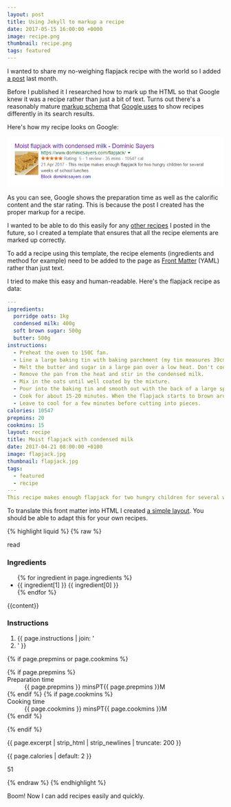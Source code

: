 ```yaml
---
layout: post
title: Using Jekyll to markup a recipe
date: 2017-05-15 16:00:00 +0000
image: recipe.png
thumbnail: recipe.png
tags: featured
---
```

I wanted to share my no-weighing flapjack recipe with the world so I added [a post](/flapjack/) last month.

Before I published it I researched how to mark up the HTML so that Google knew it was a recipe rather than just a bit of text. Turns out there's a reasonably mature [markup schema](http://schema.org/Recipe) that [Google uses](https://developers.google.com/search/docs/data-types/recipes) to show recipes differently in its search results.

Here's how my recipe looks on Google:

![Flapjack recipe](/assets/article_images/recipe_markup/recipe.png)

As you can see, Google shows the preparation time as well as the calorific content and the star rating. This is because the post I created has the proper markup for a recipe.

I wanted to be able to do this easily for any [other recipes](/chocolate_mousse/) I posted in the future, so I created a template that ensures that all the recipe elements are marked up correctly.

To add a recipe using this template, the recipe elements (ingredients and method for example) need to be added to the page as [Front Matter](https://jekyllrb.com/docs/frontmatter/) (YAML) rather than just text.

I tried to make this easy and human-readable. Here's the flapjack recipe as data:

```YAML
---
ingredients:
  porridge oats: 1kg
  condensed milk: 400g
  soft brown sugar: 500g
  butter: 500g
instructions:
  - Preheat the oven to 150C fan.
  - Line a large baking tin with baking parchment (my tin measures 39cm x 26cm).
  - Melt the butter and sugar in a large pan over a low heat. Don't cook the butter, just warm it enough to melt it.
  - Remove the pan from the heat and stir in the condensed milk.
  - Mix in the oats until well coated by the mixture.
  - Pour into the baking tin and smooth out with the back of a large spoon.
  - Cook for about 15-20 minutes. When the flapjack starts to brown around the edges of the tin, take it out of the oven - it should still be relatively pale in the middle.
  - Leave to cool for a few minutes before cutting into pieces.
calories: 10547
prepmins: 20
cookmins: 15
layout: recipe
title: Moist flapjack with condensed milk
date: 2017-04-21 08:00:00 +0100
image: flapjack.jpg
thumbnail: flapjack.jpg
tags:
  - featured
  - recipe
---
This recipe makes enough flapjack for two hungry children for several weeks of school lunches.
```

To translate this front matter into HTML I created [a simple layout](https://github.com/dominicsayers/dominicsayers.github.com/blob/master/_includes/recipe_content.html). You should be able to adapt this for your own recipes.

{% highlight liquid %}
{% raw %}
<!-- recipe post-content -->
<div class="post-content">
  <div class="post-reading">
    <span class="post-reading-time"></span> read
  </div>

  <!-- ingredients -->
  <div>
    <h3>Ingredients</h3>
     <ul>
        {% for ingredient in page.ingredients %}
        <li itemprop="ingredients">{{ ingredient[1] }} {{ ingredient[0] }}</li>
        {% endfor %}
     </ul>
  </div>
  <!-- ingredients -->

  {{content}}

  <!-- instructions -->
  <div itemprop="recipeInstructions">
    <h3>Instructions</h3>
    <ol>
      <li>{{ page.instructions | join: '</li> <li>' }}</li>
    </ol>
  </div>
  <!-- instructions -->
</div>

{% if page.prepmins or page.cookmins %}
  <dl class="dl-horizontal">
    {% if page.prepmins %}<dt>Preparation time</dt><dd>{{ page.prepmins }} mins<span itemprop="prepTime" class="invisible">PT{{ page.prepmins }}M</span></dd>{% endif %}
    {% if page.cookmins %}<dt>Cooking time</dt><dd>{{ page.cookmins }} mins<span itemprop="cookTime" class="invisible">PT{{ page.cookmins }}M</span></dd>{% endif %}
  </dl>
{% endif %}

<p class="invisible" itemprop="description">{{ page.excerpt | strip_html | strip_newlines | truncate: 200 }}</p>
<p class="invisible" itemprop="nutrition" itemscope itemtype="http://schema.org/NutritionInformation"><span itemprop="calories">{{ page.calories | default: 2 }}</span></p>
<p class="invisible" itemprop="aggregateRating" itemscope itemtype="http://schema.org/AggregateRating"><span itemprop="ratingValue">5</span><span itemprop="reviewCount">1</span></p>
<!-- recipe post-content -->
{% endraw %}
{% endhighlight %}

Boom! Now I can add recipes easily and quickly.
